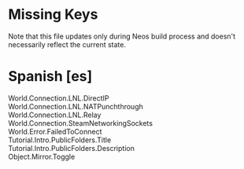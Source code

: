 # Missing Keys
Note that this file updates only during Neos build process and doesn't necessarily reflect the current state.

# Spanish [es]
World.Connection.LNL.DirectIP  
World.Connection.LNL.NATPunchthrough  
World.Connection.LNL.Relay  
World.Connection.SteamNetworkingSockets  
World.Error.FailedToConnect  
Tutorial.Intro.PublicFolders.Title  
Tutorial.Intro.PublicFolders.Description  
Object.Mirror.Toggle  


